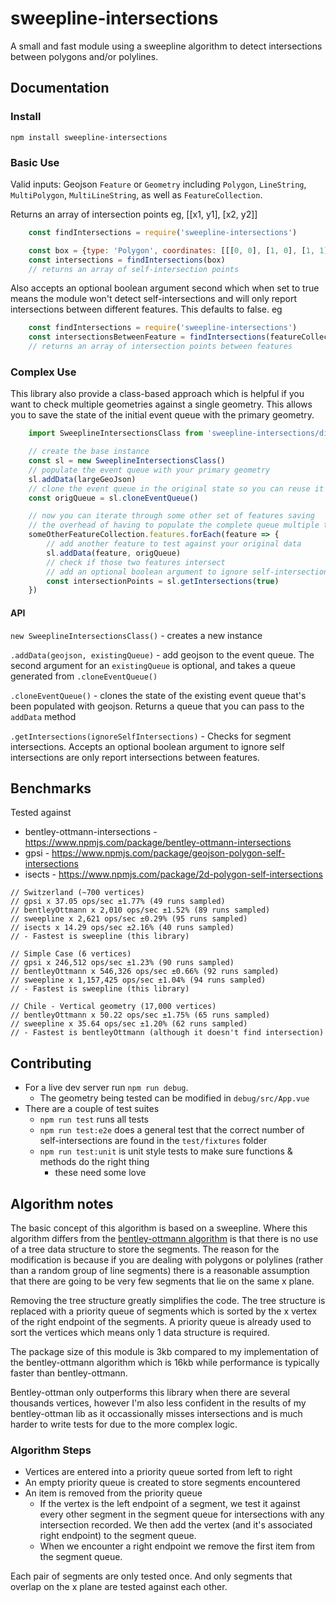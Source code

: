# sweepline-intersections
A small and fast module using a sweepline algorithm to detect intersections between polygons and/or polylines.

## Documentation

### Install
````
npm install sweepline-intersections
````

### Basic Use
Valid inputs: Geojson `Feature` or `Geometry` including `Polygon`, `LineString`, `MultiPolygon`, `MultiLineString`, as well as `FeatureCollection`.

Returns an array of intersection points eg, [[x1, y1], [x2, y2]] 

````js
    const findIntersections = require('sweepline-intersections')

    const box = {type: 'Polygon', coordinates: [[[0, 0], [1, 0], [1, 1], [0, 1], [0, 0]]]}
    const intersections = findIntersections(box)
    // returns an array of self-intersection points
````

Also accepts an optional boolean argument second which when set to true means the module won't detect self-intersections and will only report intersections between different features. This defaults to false.
eg 
````js
    const findIntersections = require('sweepline-intersections')
    const intersectionsBetweenFeature = findIntersections(featureCollection, true)
    // returns an array of intersection points between features
````

### Complex Use
This library also provide a class-based approach which is helpful if you want to check multiple geometries against a single geometry. This allows you to save the state of the initial event queue with the primary geometry.

````js
    import SweeplineIntersectionsClass from 'sweepline-intersections/dist/SweeplineIntersectionsClass'

    // create the base instance
    const sl = new SweeplineIntersectionsClass()
    // populate the event queue with your primary geometry
    sl.addData(largeGeoJson)
    // clone the event queue in the original state so you can reuse it
    const origQueue = sl.cloneEventQueue()

    // now you can iterate through some other set of features saving
    // the overhead of having to populate the complete queue multiple times
    someOtherFeatureCollection.features.forEach(feature => {
        // add another feature to test against your original data
        sl.addData(feature, origQueue)
        // check if those two features intersect
        // add an optional boolean argument to ignore self-intersections 
        const intersectionPoints = sl.getIntersections(true)
    })
````

#### API
`new SweeplineIntersectionsClass()` - creates a new instance

`.addData(geojson, existingQueue)` - add geojson to the event queue. The second argument for an `existingQueue` is optional, and takes a queue generated from `.cloneEventQueue()`

`.cloneEventQueue()` - clones the state of the existing event queue that's been populated with geojson. Returns a queue that you can pass to the `addData` method

`.getIntersections(ignoreSelfIntersections)` - Checks for segment intersections. Accepts an optional boolean argument to ignore self intersections are only report intersections between features.


## Benchmarks
Tested against 
- bentley-ottmann-intersections - https://www.npmjs.com/package/bentley-ottmann-intersections
- gpsi - https://www.npmjs.com/package/geojson-polygon-self-intersections
- isects - https://www.npmjs.com/package/2d-polygon-self-intersections
````
// Switzerland (~700 vertices)
// gpsi x 37.05 ops/sec ±1.77% (49 runs sampled)
// bentleyOttmann x 2,010 ops/sec ±1.52% (89 runs sampled)
// sweepline x 2,621 ops/sec ±0.29% (95 runs sampled)
// isects x 14.29 ops/sec ±2.16% (40 runs sampled)
// - Fastest is sweepline (this library)

// Simple Case (6 vertices)
// gpsi x 246,512 ops/sec ±1.23% (90 runs sampled)
// bentleyOttmann x 546,326 ops/sec ±0.66% (92 runs sampled)
// sweepline x 1,157,425 ops/sec ±1.04% (94 runs sampled)
// - Fastest is sweepline (this library)

// Chile - Vertical geometry (17,000 vertices)
// bentleyOttmann x 50.22 ops/sec ±1.75% (65 runs sampled)
// sweepline x 35.64 ops/sec ±1.20% (62 runs sampled)
// - Fastest is bentleyOttmann (although it doesn't find intersection)
````

## Contributing
- For a live dev server run `npm run debug`. 
  - The geometry being tested can be modified in `debug/src/App.vue`
- There are a couple of test suites
  - `npm run test` runs all tests
  - `npm run test:e2e` does a general test that the correct number of self-intersections are found in the `test/fixtures` folder
  - `npm run test:unit` is unit style tests to make sure functions & methods do the right thing
    - these need some love


## Algorithm notes
The basic concept of this algorithm is based on a sweepline. Where this algorithm differs from the [bentley-ottmann algorithm](https://en.wikipedia.org/wiki/Bentley%E2%80%93Ottmann_algorithm) is that there is no use of a tree data structure to store the segments. The reason for the modification is because if you are dealing with polygons or polylines (rather than a random group of line segments) there is a reasonable assumption that there are going to be very few segments that lie on the same x plane.

Removing the tree structure greatly simplifies the code. The tree structure is replaced with a priority queue of segments which is sorted by the x vertex of the right endpoint of the segments. A priority queue is already used to sort the vertices which means only 1 data structure is required.

The package size of this module is 3kb compared to my implementation of the bentley-ottmann algorithm which is 16kb while performance is typically faster than bentley-ottmann. 

Bentley-ottman only outperforms this library when there are several thousands vertices, however I'm also less confident in the results of my bentley-ottman lib as it occassionally misses intersections and is much harder to write tests for due to the more complex logic.


### Algorithm Steps
- Vertices are entered into a priority queue sorted from left to right
- An empty priority queue is created to store segments encountered
- An item is removed from the priority queue
    - If the vertex is the left endpoint of a segment, we test it against every other segment in the segment queue for intersections with any intersection recorded. We then add the vertex (and it's associated right endpoint) to the segment queue.
    - When we encounter a right endpoint we remove the first item from the segment queue.

Each pair of segments are only tested once. And only segments that overlap on the x plane are tested against each other.
